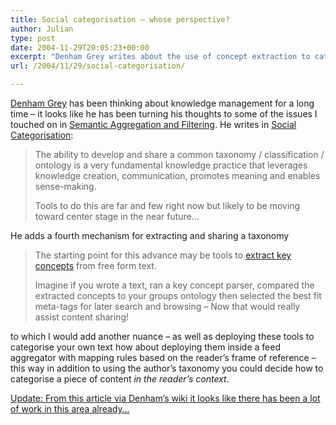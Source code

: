 ```yaml
---
title: Social categorisation – whose perspective?
author: Julian
type: post
date: 2004-11-29T20:05:23+00:00
excerpt: "Denham Grey writes about the use of concept extraction to categorise text - I add the nuance of applying this in the reader's context rather than the writer's."
url: /2004/11/29/social-categorisation/

---
```

[Denham Grey][1] has been thinking about knowledge management for a long time &#8211; it looks like he has been turning his thoughts to some of the issues I touched on in [Semantic Aggregation and Filtering][2]. He writes in [Social Categorisation][3]:

<blockquote cite="http://denham.typepad.com/km/2004/11/social_categori.html">
  <p>
    The ability to develop and share a common taxonomy / classification / ontology is a very fundamental knowledge practice that leverages knowledge creation, communication, promotes meaning and enables sense-making.
  </p>
  
  <p>
    Tools to do this are far and few right now but likely to be moving toward center stage in the near future&#8230;
  </p>
</blockquote>

He adds a fourth mechanism for extracting and sharing a taxonomy 

<blockquote cite="http://denham.typepad.com/km/2004/11/social_categori.html">
  <p>
    The starting point for this advance may be tools to <a href="http://www.voght.com/cgi-bin/pywiki?ConceptExtraction">extract key concepts</a> from free form text.
  </p>
  
  <p>
    Imagine if you wrote a text, ran a key concept parser, compared the extracted concepts to your groups ontology then selected the best fit meta-tags for later search and browsing &#8211; Now that would really assist content sharing!
  </p>
</blockquote>

to which I would add another nuance &#8211; as well as deploying these tools to categorise your own text how about deploying them inside a feed aggregator with mapping rules based on the reader&#8217;s frame of reference &#8211; this way in addition to using the author&#8217;s taxonomy you could decide how to categorise a piece of content _in the reader&#8217;s context_.

<ins datetime="2004-10-29T21:12:39-0:00">Update: From this <a href="http://orgwis.gmd.de/projects/Coins/ConceptIndex.html">article</a> via <a href="http://www.voght.com/cgi-bin/pywiki?ConceptExtraction">Denham&#8217;s wiki</a> it looks like there has been a lot of work in this area already&#8230;</ins>

 [1]: http://denham.typepad.com/
 [2]: https://www.synesthesia.co.uk/blog/archives/2004/11/24/semantic-aggregation-and-filtering/
 [3]: http://denham.typepad.com/km/2004/11/social_categori.html